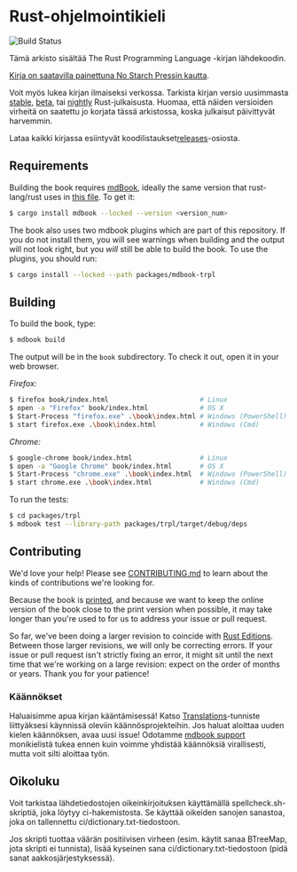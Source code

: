 # Rust-ohjelmointikieli

![Build Status](https://github.com/rust-lang/book/workflows/CI/badge.svg)

Tämä arkisto sisältää The Rust Programming Language -kirjan lähdekoodin.

[Kirja on saatavilla painettuna No Starch Pressin kautta][nostarch].

[nostarch]: https://nostarch.com/rust-programming-language-2nd-edition

Voit myös lukea kirjan ilmaiseksi verkossa. Tarkista kirjan versio uusimmasta [stable], [beta], tai [nightly] Rust-julkaisusta. Huomaa, että näiden versioiden virheitä on saatettu jo korjata tässä arkistossa, koska julkaisut päivittyvät harvemmin.


[stable]: https://doc.rust-lang.org/stable/book/
[beta]: https://doc.rust-lang.org/beta/book/
[nightly]: https://doc.rust-lang.org/nightly/book/

Lataa kaikki kirjassa esiintyvät koodilistaukset[releases]-osiosta.

[releases]: https://github.com/rust-lang/book/releases

## Requirements

Building the book requires [mdBook], ideally the same version that
rust-lang/rust uses in [this file][rust-mdbook]. To get it:

[mdBook]: https://github.com/rust-lang/mdBook
[rust-mdbook]: https://github.com/rust-lang/rust/blob/master/src/tools/rustbook/Cargo.toml

```bash
$ cargo install mdbook --locked --version <version_num>
```

The book also uses two mdbook plugins which are part of this repository. If you
do not install them, you will see warnings when building and the output will not
look right, but you _will_ still be able to build the book. To use the plugins,
you should run:

```bash
$ cargo install --locked --path packages/mdbook-trpl
```

## Building

To build the book, type:

```bash
$ mdbook build
```

The output will be in the `book` subdirectory. To check it out, open it in
your web browser.

_Firefox:_

```bash
$ firefox book/index.html                       # Linux
$ open -a "Firefox" book/index.html             # OS X
$ Start-Process "firefox.exe" .\book\index.html # Windows (PowerShell)
$ start firefox.exe .\book\index.html           # Windows (Cmd)
```

_Chrome:_

```bash
$ google-chrome book/index.html                 # Linux
$ open -a "Google Chrome" book/index.html       # OS X
$ Start-Process "chrome.exe" .\book\index.html  # Windows (PowerShell)
$ start chrome.exe .\book\index.html            # Windows (Cmd)
```

To run the tests:

```bash
$ cd packages/trpl
$ mdbook test --library-path packages/trpl/target/debug/deps
```

## Contributing

We'd love your help! Please see [CONTRIBUTING.md][contrib] to learn about the
kinds of contributions we're looking for.

[contrib]: https://github.com/rust-lang/book/blob/main/CONTRIBUTING.md

Because the book is [printed][nostarch], and because we want
to keep the online version of the book close to the print version when
possible, it may take longer than you're used to for us to address your issue
or pull request.

So far, we've been doing a larger revision to coincide with [Rust Editions](https://doc.rust-lang.org/edition-guide/). Between those larger
revisions, we will only be correcting errors. If your issue or pull request
isn't strictly fixing an error, it might sit until the next time that we're
working on a large revision: expect on the order of months or years. Thank you
for your patience!

### Käännökset

Haluaisimme apua kirjan kääntämisessä! Katso [Translations]-tunniste liittyäksesi käynnissä oleviin käännösprojekteihin. Jos haluat aloittaa uuden kielen käännöksen, avaa uusi issue! Odotamme [mdbook support] monikielistä tukea ennen kuin voimme yhdistää käännöksiä virallisesti, mutta voit silti aloittaa työn.

[Translations]: https://github.com/rust-lang/book/issues?q=is%3Aopen+is%3Aissue+label%3ATranslations
[mdbook support]: https://github.com/rust-lang/mdBook/issues/5

## Oikoluku

Voit tarkistaa lähdetiedostojen oikeinkirjoituksen käyttämällä spellcheck.sh-skriptiä, joka löytyy ci-hakemistosta. Se käyttää oikeiden sanojen sanastoa, joka on tallennettu ci/dictionary.txt-tiedostoon.

Jos skripti tuottaa väärän positiivisen virheen (esim. käytit sanaa BTreeMap, jota skripti ei tunnista), lisää kyseinen sana ci/dictionary.txt-tiedostoon (pidä sanat aakkosjärjestyksessä).
